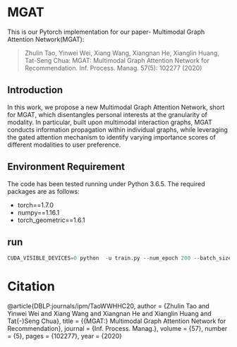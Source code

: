 # MGAT
This is our Pytorch implementation for our paper- Multimodal Graph Attention Network(MGAT):

>	Zhulin Tao, Yinwei Wei, Xiang Wang, Xiangnan He, Xianglin Huang, Tat-Seng Chua:
MGAT: Multimodal Graph Attention Network for Recommendation. Inf. Process. Manag. 57(5): 102277 (2020)

## Introduction
In this work, we propose a new Multimodal Graph Attention Network, short for MGAT, which disentangles personal interests at the granularity of modality. In particular, built upon multimodal interaction graphs, MGAT conducts information propagation within individual graphs, while leveraging the gated attention mechanism to identify varying importance scores of different modalities to user preference.
## Environment Requirement
The code has been tested running under Python 3.6.5. The required packages are as follows:
* torch==1.7.0
* numpy==1.16.1
* torch_geometric==1.6.1

## run
```python
CUDA_VISIBLE_DEVICES=0 python  -u train.py --num_epoch 200 --batch_size 2048 --weight_decay 0.1 --l_r 3e-5
```
# Citation
@article{DBLP:journals/ipm/TaoWWHHC20,
  author    = {Zhulin Tao and
               Yinwei Wei and
               Xiang Wang and
               Xiangnan He and
               Xianglin Huang and
               Tat{-}Seng Chua},
  title     = {{MGAT:} Multimodal Graph Attention Network for Recommendation},
  journal   = {Inf. Process. Manag.},
  volume    = {57},
  number    = {5},
  pages     = {102277},
  year      = {2020}
